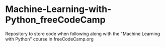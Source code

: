 # Machine-Learning-with-Python_freeCodeCamp

Repository to store code when following along with the "Machine Learning with Python" course in freeCodeCamp.org
